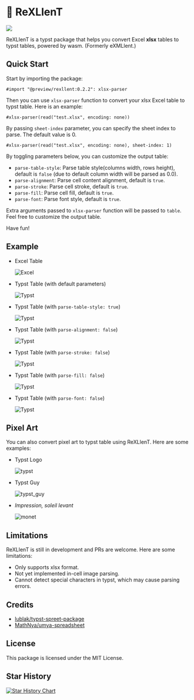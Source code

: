 # 🦖 ReXLlenT

<a href="https://typst.app/universe/package/rexllent">
<img src="https://img.shields.io/badge/dynamic/xml?url=https%3A%2F%2Ftypst.app%2Funiverse%2Fpackage%2Frexllent&query=%2Fhtml%2Fbody%2Fdiv%2Fmain%2Fdiv%5B2%5D%2Faside%2Fsection%5B2%5D%2Fdl%2Fdd%5B3%5D&logo=typst&label=Universe&color=%2339cccc" />
</a>

ReXLlenT is a typst package that helps you convert Excel **xlsx** tables to typst tables, powered by wasm. (Formerly eXMLlent.)

## Quick Start

Start by importing the package:

```typ
#import "@preview/rexllent:0.2.2": xlsx-parser
```

Then you can use `xlsx-parser` function to convert your xlsx Excel table to typst table. Here is an example:

```typ
#xlsx-parser(read("test.xlsx", encoding: none))
```

By passing `sheet-index` parameter, you can specify the sheet index to parse. The default value is 0.

```typ
#xlsx-parser(read("test.xlsx", encoding: none), sheet-index: 1)
```

By toggling parameters below, you can customize the output table:

- `parse-table-style`: Parse table style(columns width, rows height), default is `false` (due to default column width will be parsed as 0.0).
- `parse-alignment`: Parse cell content alignment, default is `true`.
- `parse-stroke`: Parse cell stroke, default is `true`.
- `parse-fill`: Parse cell fill, default is `true`.
- `parse-font`: Parse font style, default is `true`.

Extra arguments passed to `xlsx-parser` function will be passed to `table`. Feel free to customize the output table.

Have fun!

## Example

- Excel Table

  ![Excel](assets/excel.png)

- Typst Table (with default parameters)

  ![Typst](assets/example2.png)

- Typst Table (with `parse-table-style: true`)

  ![Typst](assets/example1.png)

- Typst Table (with `parse-alignment: false`)

  ![Typst](assets/example3.png)

- Typst Table (with `parse-stroke: false`)

  ![Typst](assets/example4.png)

- Typst Table (with `parse-fill: false`)

  ![Typst](assets/example5.png)

- Typst Table (with `parse-font: false`)

  ![Typst](assets/example6.png)

## Pixel Art

You can also convert pixel art to typst table using ReXLlenT. Here are some examples:

- Typst Logo
  
  ![typst](assets/typst_example1.png)

- Typst Guy

  ![typst_guy](assets/typst_example2.png)

- *Impression, soleil levant*

  ![monet](assets/typst_example3.png)

## Limitations

ReXLlenT is still in development and PRs are welcome. Here are some limitations:

- Only supports xlsx format.
- Not yet implemented in-cell image parsing.
- Cannot detect special characters in typst, which may cause parsing errors.

## Credits

- [lublak/typst-spreet-package](https://github.com/lublak/typst-spreet-package)
- [MathNya/umya-spreadsheet](https://github.com/MathNya/umya-spreadsheet)

## License

This package is licensed under the MIT License.

## Star History

<a href="https://star-history.com/#hongjr03/typst-rexllent&Date">
 <picture>
   <source media="(prefers-color-scheme: dark)" srcset="https://api.star-history.com/svg?repos=hongjr03/typst-rexllent&type=Date&theme=dark" />
   <source media="(prefers-color-scheme: light)" srcset="https://api.star-history.com/svg?repos=hongjr03/typst-rexllent&type=Date" />
   <img alt="Star History Chart" src="https://api.star-history.com/svg?repos=hongjr03/typst-rexllent&type=Date" />
 </picture>
</a>
